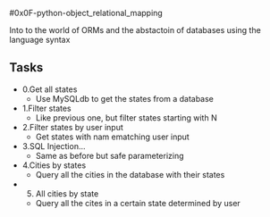 #0x0F-python-object_relational_mapping

Into to the world of ORMs and the abstactoin of databases using the language
syntax

## Tasks
- 0.Get all states
    - Use MySQLdb to get the states from a database
- 1.Filter states
    - Like previous one, but filter states starting with N
- 2.Filter states by user input
    - Get states with nam ematching user input
- 3.SQL Injection...
    - Same as before but safe parameterizing
- 4.Cities by states
    - Query all the cities in the database with their states
- 5. All cities by state
    - Query all the cites in a certain state determined by user

